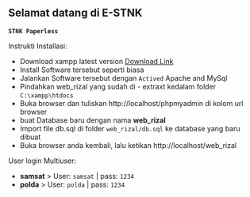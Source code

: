 ## Selamat datang di E-STNK ##
**`STNK Paperless`**

Instrukti Installasi:
- Download xampp latest version [Download 
Link](https://www.apachefriends.org/xampp-files/7.2.5/xampp-win32-7.2.5-0-VC15-installer.exe)
- Install Software tersebut seperti biasa
- Jalankan Software tersebut dengan `Actived` Apache and MySql
- Pindahkan web_rizal yang sudah di - extraxt kedalam folder 
`C:\xampp\htdocs`
- Buka browser dan tuliskan http://localhost/phpmyadmin di kolom url 
browser
- buat Database baru dengan nama **web_rizal**
- Import file db.sql di folder `web_rizal/db.sql` ke database yang baru 
dibuat
- Buka browser anda kembali, lalu ketikan http://localhost/web_rizal

User login Multiuser:
- **samsat** > User: `samsat` | pass: `1234`
- **polda** > User: `polda` | pass: `1234`
